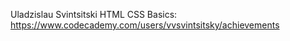 Uladzislau Svintsitski HTML CSS Basics: https://www.codecademy.com/users/vvsvintsitsky/achievements
